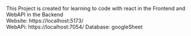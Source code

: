This Project is created for learning to code with react in the Frontend and WebAPI in the Backend<br />
Website: https://localhost:5173/<br />
WebAPi:  https://localhost:7054/
Database: googleSheet
